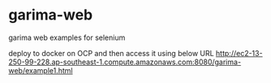 # garima-web
garima web examples for selenium

deploy to docker on OCP and then access it using below URL
http://ec2-13-250-99-228.ap-southeast-1.compute.amazonaws.com:8080/garima-web/example1.html
